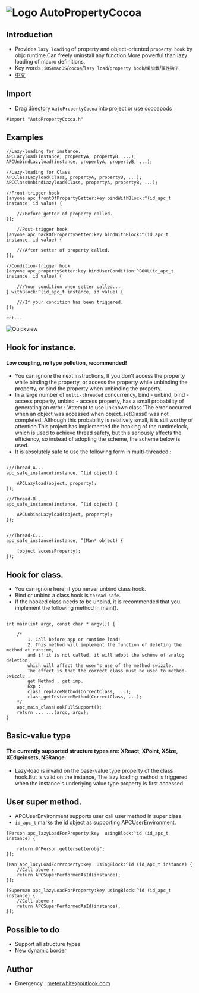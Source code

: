 
![Logo](https://raw.githubusercontent.com/qddnovo/AutoPropertyCocoa/master/Taoist.png)
AutoPropertyCocoa
===
## Introduction
- Provides `lazy loading` of property and object-oriented `property hook` by objc runtime.Can freely uninstall any function.More powerful than lazy loading of macro definitions.
- Key words :`iOS`/`macOS`/`cocoa`/`lazy load`/`property hook`/`懒加载`/`属性钩子`
- [中文](https://github.com/qddnovo/AutoPropertyCocoa/blob/master/README-Chines.md)

## Import
- Drag directory `AutoPropertyCocoa` into project or use cocoapods
```objc
#import "AutoPropertyCocoa.h"
```
## Examples
```objc
//Lazy-loading for instance. 
APCLazyload(instance, propertyA, propertyB, ...);
APCUnbindLazyload(instance, propertyA, propertyB, ...);

//Lazy-loading for Class
APCClassLazyload(Class, propertyA, propertyB, ...);
APCClassUnbindLazyload(Class, propertyA, propertyB, ...);

//Front-trigger hook
[anyone apc_frontOfPropertyGetter:key bindWithBlock:^(id_apc_t instance, id value) {

    ///Before getter of property called.
}];

    //Post-trigger hook
[anyone apc_backOfPropertySetter:key bindWithBlock:^(id_apc_t instance, id value) {

    ///After setter of property called.
}];

//Condition-trigger hook
[anyone apc_propertySetter:key bindUserCondition:^BOOL(id_apc_t instance, id value) {

    ///Your condition when setter called...
} withBlock:^(id_apc_t instance, id value) {

    ///If your condition has been triggered.
}];

ect...
```

![Quickview](https://raw.githubusercontent.com/qddnovo/AutoPropertyCocoa/master/Quickview.png)

## Hook for instance.
#### Low coupling, no type pollution, recommended!
- You can ignore the next instructions, If you don't access the property while binding the property, or access the property while unbinding the property, or bind the property when unbinding the property.
- In a large number of `multi-threaded` concurrency, bind - unbind, bind - access property, unbind - access property, has a small probability of generating an error : 'Attempt to use unknown class.'The error occurred when an object was accessed when object_setClass() was not completed. Although this probability is relatively small, it is still worthy of attention.This project has implemented the hooking of the runtimelock, which is used to achieve thread safety, but this seriously affects the efficiency, so instead of adopting the scheme, the scheme below is used.
- It is absolutely safe to use the following form in multi-threaded :
```objc

///Thread-A...
apc_safe_instance(instance, ^(id object) {

    APCLazyload(object, property);
});

///Thread-B...
apc_safe_instance(instance, ^(id object) {

    APCUnbindLazyload(object, property);
});


///Thread-C...
apc_safe_instance(instance, ^(Man* object) {

    [object accessProperty];
});

```

## Hook for class.
- You can ignore here, if you nerver unbind class hook.
- Bind or unbind a class hook is `thread safe`.
- If the hooked class needs to be unbind, it is recommended that you implement the following method in main().
```objc

int main(int argc, const char * argv[]) {

    /*
        1. Call before app or runtime load!
        2. This method will implement the function of deleting the method at runtime, 
        and if it is not called, it will adopt the scheme of analog deletion,
        which will affect the user's use of the method swizzle.
        The effect is that the correct class must be used to method-swizzle , 
        get Method , get imp.
        Exp :
        class_replaceMethod(CorrectClass, ...);
        class_getInstanceMethod(CorrectClass, ...);
    */
    apc_main_classHookFullSupport();
    return ... ...(argc, argv);
}
```
## Basic-value type
#### The currently supported structure types are: XReact, XPoint, XSize, XEdgeinsets, NSRange.
- Lazy-load is invalid on the base-value type property of the class hook.But is valid on the instance, The lazy loading method is triggered when the instance's underlying value type property is first accessed.

## User super method.
- APCUserEnvironment supports user call user method in super class.
- `id_apc_t` marks the id object as supporting APCUserEnvironment.
```objc
[Person apc_lazyLoadForProperty:key  usingBlock:^id (id_apc_t instance) {

    return @"Person.gettersetterobj";
}];

[Man apc_lazyLoadForProperty:key  usingBlock:^id (id_apc_t instance) {
    //Call above ↑
    return APCSuperPerformedAsId(instance);
}];

[Superman apc_lazyLoadForProperty:key usingBlock:^id (id_apc_t instance) {
    //Call above ↑
    return APCSuperPerformedAsId(instance);
}];
```

## Possible to do
- Support all structure types
- New dynamic border

## Author
- Emergency : meterwhite@outlook.com

